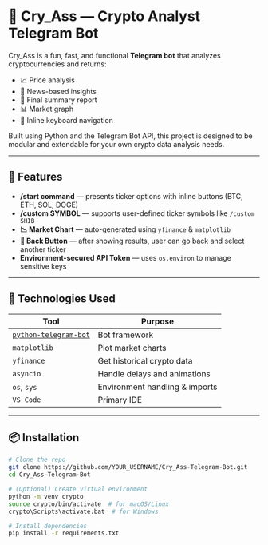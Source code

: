 # 🤖 Cry_Ass — Crypto Analyst Telegram Bot

Cry_Ass is a fun, fast, and functional **Telegram bot** that analyzes cryptocurrencies and returns:
- 📈 Price analysis
- 📰 News-based insights
- 🧾 Final summary report
- 📊 Market graph
- 🔘 Inline keyboard navigation

Built using Python and the Telegram Bot API, this project is designed to be modular and extendable for your own crypto data analysis needs.

---

## 🚀 Features

- **/start command** — presents ticker options with inline buttons (BTC, ETH, SOL, DOGE)
- **/custom SYMBOL** — supports user-defined ticker symbols like `/custom SHIB`
- **📉 Market Chart** — auto-generated using `yfinance` & `matplotlib`
- **🔄 Back Button** — after showing results, user can go back and select another ticker
- **Environment-secured API Token** — uses `os.environ` to manage sensitive keys

---

## 🧰 Technologies Used

| Tool | Purpose |
|------|---------|
| [`python-telegram-bot`](https://python-telegram-bot.org) | Bot framework |
| `matplotlib` | Plot market charts |
| `yfinance` | Get historical crypto data |
| `asyncio` | Handle delays and animations |
| `os`, `sys` | Environment handling & imports |
| `VS Code` | Primary IDE |

---

## 📦 Installation

```bash
# Clone the repo
git clone https://github.com/YOUR_USERNAME/Cry_Ass-Telegram-Bot.git
cd Cry_Ass-Telegram-Bot

# (Optional) Create virtual environment
python -m venv crypto
source crypto/bin/activate  # for macOS/Linux
crypto\Scripts\activate.bat  # for Windows

# Install dependencies
pip install -r requirements.txt
